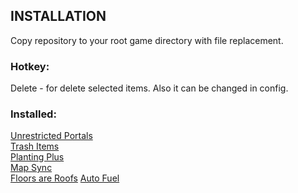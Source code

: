 ## INSTALLATION

Copy repository to your root game directory with file replacement.

### Hotkey:

Delete - for delete selected items. Also it can be changed in config.

### Installed:

[Unrestricted Portals](https://www.nexusmods.com/valheim/mods/61 "Unrestricted Portals nexusmods")  
[Trash Items](https://www.nexusmods.com/valheim/mods/441 "Trash Items nexusmods")    
[Planting Plus](https://www.nexusmods.com/valheim/mods/274  "Planting Plus nexusmods")    
[Map Sync](https://www.nexusmods.com/valheim/mods/42  "Map Sync nexusmods")  
[Floors are Roofs](https://www.nexusmods.com/valheim/mods/1039 "Floors are Roofs nexusmods")
[Auto Fuel](https://www.nexusmods.com/valheim/mods/159 "Auto Fuel nexusmods")


